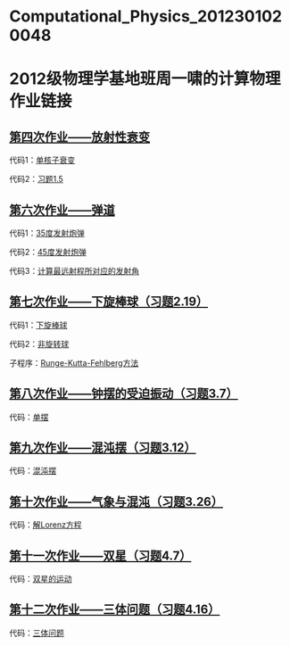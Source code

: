 # Computational_Physics_2012301020048
# 2012级物理学基地班周一啸的计算物理作业链接

## [第四次作业——放射性衰变](https://github.com/zhouyx48/Computational_Physics_2012301020048/blob/master/Documents/Courses/Computational%20Physics/exercise4--radioactive_decay/作业.md)

代码1：[单核子衰变](https://github.com/zhouyx48/Computational_Physics_2012301020048/blob/master/Documents/Courses/Computational%20Physics/exercise4--radioactive_decay/exercise4--decay.f90) 

代码2：[习题1.5](https://github.com/zhouyx48/Computational_Physics_2012301020048/blob/master/Documents/Courses/Computational%20Physics/exercise4--radioactive_decay/exercise4--two_nuclei_decay.f90) 

## [第六次作业——弹道](https://github.com/zhouyx48/Computational_Physics_2012301020048/blob/master/Documents/Courses/Computational%20Physics/exercise6--cannon_shell_trajectory/%E4%BD%9C%E4%B8%9A.md)

代码1：[35度发射炮弹](https://github.com/zhouyx48/Computational_Physics_2012301020048/blob/master/Documents/Courses/Computational%20Physics/exercise6--cannon_shell_trajectory/ex6--cannon_shell_trajectory_35.f90) 

代码2：[45度发射炮弹](https://github.com/zhouyx48/Computational_Physics_2012301020048/blob/master/Documents/Courses/Computational%20Physics/exercise6--cannon_shell_trajectory/ex6--cannon_shell_trajectory_45.f90)

代码3：[计算最远射程所对应的发射角](https://github.com/zhouyx48/Computational_Physics_2012301020048/blob/master/Documents/Courses/Computational%20Physics/exercise6--cannon_shell_trajectory/ex6--cannon_traj_max_range.f90)

## [第七次作业——下旋棒球（习题2.19）](https://github.com/zhouyx48/Computational_Physics_2012301020048/blob/master/Documents/Courses/Computational_Physics/exercise7--backspin_baseball/%E4%BD%9C%E4%B8%9A.md)

代码1：[下旋棒球](https://github.com/zhouyx48/Computational_Physics_2012301020048/blob/master/Documents/Courses/Computational_Physics/exercise7--backspin_baseball/backspin_baseball.f90)

代码2：[非旋转球](https://github.com/zhouyx48/Computational_Physics_2012301020048/blob/master/Documents/Courses/Computational_Physics/exercise7--backspin_baseball/nospin_baseball.f90)

子程序：[Runge-Kutta-Fehlberg方法](http://people.sc.fsu.edu/~jburkardt/f_src/rkf45/rkf45.html)

## [第八次作业——钟摆的受迫振动（习题3.7）](https://github.com/zhouyx48/Computational_Physics_2012301020048/blob/master/Documents/Courses/Computational_Physics/exercise8--forced_pendulum/%E4%BD%9C%E4%B8%9A.md)

代码：[单摆](https://github.com/zhouyx48/Computational_Physics_2012301020048/blob/master/Documents/Courses/Computational_Physics/exercise8--forced_pendulum/forced_pendulum.f90)

## [第九次作业——混沌摆（习题3.12）](https://github.com/zhouyx48/Computational_Physics_2012301020048/blob/master/Documents/Courses/Computational_Physics/exercise9--pendulum_and_chaos/%E4%BD%9C%E4%B8%9A.md)

代码：[混沌摆](https://github.com/zhouyx48/Computational_Physics_2012301020048/blob/master/Documents/Courses/Computational_Physics/exercise9--pendulum_and_chaos/chaos.f90)

## [第十次作业——气象与混沌（习题3.26）](https://github.com/zhouyx48/Computational_Physics_2012301020048/blob/master/Documents/Courses/Computational_Physics/exercise10--Lorenz_model/%E4%BD%9C%E4%B8%9A.md)

代码：[解Lorenz方程](https://github.com/zhouyx48/Computational_Physics_2012301020048/blob/master/Documents/Courses/Computational_Physics/exercise10--Lorenz_model/Lorenz_model.f90)

## [第十一次作业——双星（习题4.7）](https://github.com/zhouyx48/Computational_Physics_2012301020048/blob/master/Documents/Courses/Computational_Physics/exercise11--binary_motion/%E4%BD%9C%E4%B8%9A.md)

代码：[双星的运动](https://github.com/zhouyx48/Computational_Physics_2012301020048/blob/master/Documents/Courses/Computational_Physics/exercise11--binary_motion/binary.f90)

## [第十二次作业——三体问题（习题4.16）](https://github.com/zhouyx48/Computational_Physics_2012301020048/blob/master/Documents/Courses/Computational_Physics/exercise12--three_body/%E4%BD%9C%E4%B8%9A.md)

代码：[三体问题](https://github.com/zhouyx48/Computational_Physics_2012301020048/blob/master/Documents/Courses/Computational_Physics/exercise12--three_body/three_body.f90)
